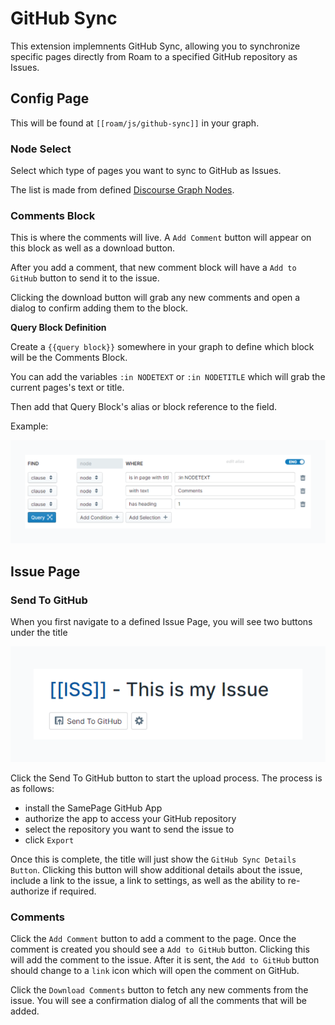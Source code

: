 # GitHub Sync

This extension implemnents GitHub Sync, allowing you to synchronize specific pages directly from Roam to a specified GitHub repository as Issues.

## Config Page

This will be found at `[[roam/js/github-sync]]` in your graph.

### Node Select

Select which type of pages you want to sync to GitHub as Issues.

The list is made from defined [Discourse Graph Nodes](discourse-graphs.md).

### Comments Block

This is where the comments will live. A `Add Comment` button will appear on this block as well as a download button.

After you add a comment, that new comment block will have a `Add to GitHub` button to send it to the issue.

Clicking the download button will grab any new comments and open a dialog to confirm adding them to the block.

**Query Block Definition**

Create a `{{query block}}` somewhere in your graph to define which block will be the Comments Block.

You can add the variables `:in NODETEXT` or `:in NODETITLE` which will grab the current pages's text or title.

Then add that Query Block's alias or block reference to the field.

Example:

![](media/github-sync-comment-query.png)

## Issue Page

### Send To GitHub

When you first navigate to a defined Issue Page, you will see two buttons under the title

![](media/github-sync-issue-page-title-1.png)

Click the Send To GitHub button to start the upload process. The process is as follows:

- install the SamePage GitHub App
- authorize the app to access your GitHub repository
- select the repository you want to send the issue to
- click `Export`

Once this is complete, the title will just show the `GitHub Sync Details Button`. Clicking this button will show additional details about the issue, include a link to the issue, a link to settings, as well as the ability to re-authorize if required.

### Comments

Click the `Add Comment` button to add a comment to the page. Once the comment is created you should see a `Add to GitHub` button. Clicking this will add the comment to the issue. After it is sent, the `Add to GitHub` button should change to a `link` icon which will open the comment on GitHub.

Click the `Download Comments` button to fetch any new comments from the issue. You will see a confirmation dialog of all the comments that will be added.
